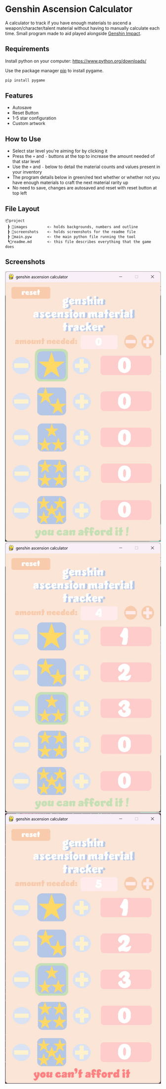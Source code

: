 # Genshin Ascension Calculator

A calculator to track if you have enough materials to ascend a weapon/character/talent material without having to manually calculate each time. Small program made to aid played alongside [Genshin Impact](https://genshin.hoyoverse.com/en/).

## Requirements

Install python on your computer:
https://www.python.org/downloads/

Use the package manager [pip](https://pip.pypa.io/en/stable/) to install pygame.

```bash
pip install pygame
```

## Features
- Autosave
- Reset Button
- 1-5 star configuration
- Custom artwork

## How to Use
- Select star level you're aiming for by clicking it
- Press the `+` and `-` buttons at the top to increase the amount needed of that star level
- Use the `+` and `-` below to detail the material counts and values present in your inventory
- The program details below in green/red text whether or whether not you have enough materials to craft the next material rarity up
- No need to save, changes are autosaved and reset with reset button at top left

## File Layout
```
📦project
 ┣ 📂images         <- holds backgrounds, numbers and outline
 ┣ 📂screenshots    <- holds screenshots for the readme file
 ┣ 📜main.pyw       <- the main python file running the tool
 ┗📙readme.md       <- this file describes everything that the game does
```

## Screenshots
![default screen](screenshots/default.jpeg)
![can afford](screenshots/can_afford.jpeg)
![can't afford](screenshots/cant_afford.jpeg)